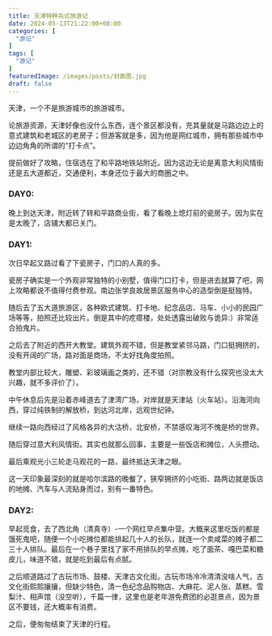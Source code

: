 ```yaml
---
title: 天津特种兵式旅游记
date: 2024-05-13T21:22:00+08:00
categories: [
  "游记"
]
tags: [
  "游记"
]
featuredImage: /images/posts/封面图.jpg
draft: false
---
```



天津，一个不是旅游城市的旅游城市。

论旅游资源，天津好像也没什么东西，连个景区都没有，充其量就是马路边边上的意式建筑和老城区的老房子；但游客就是多，因为他是网红城市，拥有那些城市中边边角角的所谓的“打卡点”。

提前做好了攻略，住宿选在了和平路地铁站附近。因为这边无论是离意大利风情街还是五大道都近，交通便利，本身还位于最大的商圈之中。

### DAY0:

晚上到达天津，附近转了转和平路商业街，看了看晚上熄灯前的瓷房子。因为实在是太晚了，店铺大都已关门。

### DAY1:

次日早起又路过看了下瓷房子，门口的人真的多。

瓷房子确实是一个外观非常独特的小别墅，值得门口打卡，但是进去就算了吧，网上攻略都说不值得付费参观。南边张学良故居景区服务中心的造型倒是挺独特。

随后去了五大道旅游区，各种欧式建筑、打卡地、纪念品店、马车、小小的民园广场等等，拍照还比较出片。倒是其中的疙瘩楼，处处透露出破败与诡异:）非常适合拍鬼片。

之后去了附近的西开大教堂。建筑外观不错，但是教堂紧邻马路，门口挺拥挤的，没有开阔的广场，路对面是商场，不太好找角度拍照。

教堂内部比较大，雕塑、彩玻璃画之类的，还不错（对宗教没有什么探究也没太大兴趣，就不多评价了）。

中午休息后先是沿着赤峰道去了津湾广场，对岸就是天津站（火车站）。沿海河向西，穿过纯铁制的解放桥，到达河北岸，远观世纪钟。

继续一路向西经过了风格各异的大沽桥，北安桥，不禁感叹海河不愧是桥的世界。

随后穿过意大利风情街。其实也就那么回事，主要是一些饭店和摊位，人头攒动。

最后乘观光小三轮走马观花的一路，最终抵达天津之眼。

这一天印象最深刻的就是哈尔滨路的晚餐了，狭窄拥挤的小吃街、路两边就是饭店的地摊、汽车与人流贴身而过，别有一番特色。

### DAY2:
早起觅食，去了西北角（清真寺）-一个网红早点集中营。大概来这里吃饭的都是饿死鬼吧，随便一个小吃摊位都能排起几十人的长队，就连一个卖咸菜的摊子都二三十人排队。最后在一个巷子里找了家不用排队的早点摊，吃了面茶、嘎巴菜和糖皮儿，味道不错，就是吃到最后有点腻。

之后顺道路过了古玩市场、鼓楼、天津古文化街。古玩市场冷冷清清没啥人气，古文化街熙熙攘攘，但缺少特色，清一色纪念品购物店、大麻花、泥人张、蒸糕、雪梨汁、相声馆（没空听），千篇一律，这里也是老年游免费团的必逛景点，因为景区不要钱，还大概率有消费。

之后，便匆匆结束了天津的行程。